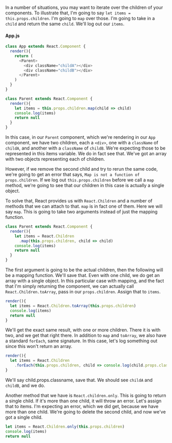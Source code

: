 In a number of situations, you may want to iterate over the children of your components. To illustrate that, I'm going to say `let items = this.props.children`. I'm going to `map` over those. I'm going to take in a `child` and return the same `child`. We'll log out our `items`.
#### App.js
``` javascript
class App extends React.Component {
  render(){
    return (
      <Parent>
        <div className="childA"></div>
        <div className="childB"></div>
      </Parent>
    )
  }
}

class Parent extends React.Component {
  render(){
    let items = this.props.children.map(child => child)
    console.log(items)
    return null
  }
}
```
In this case, in our `Parent` component, which we're rendering in our `App` component, we have two children, each a `<div>`, one with a `className` of `childA`, and another with a `className` of `childB`. We're expecting those to be represented in this items variable. We do in fact see that. We've got an array with two objects representing each of children.

However, if we remove the second child and try to rerun the same code, we're going to get an error that says, `Map is not a function of props.children`. If we log out `this.props.children` before we call a `map` method, we're going to see that our children in this case is actually a single object.

To solve that, React provides us with `React.Children` and a number of methods that we can attach to that. `map` is in fact one of them. Here we will say `map`. This is going to take two arguments instead of just the mapping function.

``` javascript
class Parent extends React.Component {
  render(){
    let items = React.Children
      .map(this.props.children, child => child)
    console.log(items)
    return null
  }
}
```
The first argument is going to be the actual children, then the following will be a mapping function. We'll save that. Even with one child, we do get an array with a single object. In this particular case with mapping, and the fact that I'm simply returning the component, we can actually call `React.Children.toArray`, pass in our `props.children`. Assign that to `items`.

``` javascript
render(){
  let items = React.Children.toArray(this.props.children)
  console.log(items)
  return null
}
```
We'll get the exact same result, with one or more children. There it is with two, and we get that right there. In addition to `map` and `toArray`, we also have a standard `forEach`, same signature. In this case, let's log something out since this won't return an array.

``` javascript
render(){
  let items = React.Children
    .forEach(this.props.children, child => console.log(child.props.className))
}
```
We'll say child.props.classname, save that. We should see `childA` and `childB`, and we do.

Another method that we have is `React.children.only`. This is going to return a single child. If it's more than one child, it will throw an error. Let's assign that to items. I'm expecting an error, which we did get, because we have more than one child. We're going to delete the second child, and now we've got a single child.

``` javascript
let items = React.Children.only(this.props.children)
console.log(items)
return null
```